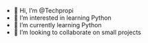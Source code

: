 - 👋 Hi, I’m @Techpropi
- 👀 I’m interested in learning Python
- 🌱 I’m currently learning Python
- 💞️ I’m looking to collaborate on small projects

<!---
Techpropi/Techpropi is a ✨ special ✨ repository because its `README.md` (this file) appears on your GitHub profile.
You can click the Preview link to take a look at your changes.
--->
